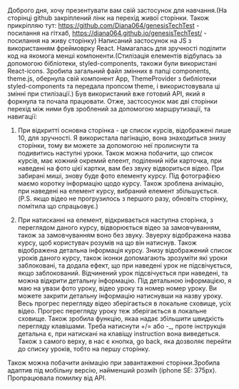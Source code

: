 Доброго дня, хочу презентувати вам свій застосунок для навчання.(На сторінці
github закріплений лінк на перехід живої сторінки. Також прикріпляю тут:
https://github.com/Diana064/genesisTechTest - посилання на гітхаб,
https://diana064.github.io/genesisTechTest/ - посилання на живу сторінку)
Написаний застосунок на JS з використанням фреймоврку React. Намагалась для
зручності поділити код на якомога менші компоненти.(Стилізація елементів
відбулась за допомогою бібліотеки, styled-components, такожи були використані
React-icons. Зробила загальний файл змінних в папці components, theme.js,
обернула свій компонент App, ThemeProvider з библіотеки styled-components та
передала пропсом theme, і використовувала ці змінні при стилізації.) Був
використаний вже готовий API, який я форкнула та почала працювати. Отже,
застсосунок має дві сторінки перехід між ними був зроблений за допомогою
маршрутизації, та навигації:

1.  При відкритті основна сторінка - це список курсів, відображені лише 10, для
    зручності. Я використала пагінацію, вона знаходиться знизу сторінки, тому ви
    можете за допомогою неї пролиснути та подивитись наступні уроки. Також можна
    побачити, що список курсів, має кожний окремий елеент, поділений ніби
    карточка, при наведені на фото цієї картки, вам без звуку відвориться відео.
    При забирані миші, знову буде фото елементу курсу. Під фотографією маємо
    коротку інформацію щодо курсу. Також зроблена анімацію, при наведені на
    елемент курсу, вибраний елемент збільшується. (P.S. якщо відео не
    прогрузилось з першого разу, обновіть сторінку, помітила що спрацьовує.)

2.  При натисканні на елемент, відкривається наступна сторінка, з переглядом
    даного курсу, відворюється відео за замовчуванням, також за замовчуванням
    воно без звуку. Звуерху відображена назва курсу, щоб користувач розумів на
    що він натиснув. Також відображена детальна інформація курсу. Знизу
    відображений список уроків даного курсу, також іконки допомагають зрозуміти
    які уроки заблоковані, та додала ефект, що при наведені урок не
    підсвічується, якщо заблокований. Відчинений урок підсвічується при
    наведені, та можна відкрити детальну інформацію. Під детальною інформацією,
    я маю на увази фото уроку, відео уроку та номер номер уроку. Ви можете
    закрити детальну інформацію натиснувши на назву уроку. Весь прогрес
    перегляду відео зберігається в локальне сховище, усіх відео. Прогрес
    перегляду уроку теж зберігається в локальне сховище. Також зробила функцію,
    якаа надає збільшити швидкість перегляду клавішами. Треба натиснути +/= або
    -\_, проте інструкція детальна є, при натискані на клавіщу instruction вона
    виведеться. Також з самого верху, в нас є кнопка, go back, яка дозволяє
    перейти до списку уроків, тобто на першу сторінку.

Також можна побачити анімацію при завантаженні сторінки.Зробила адаптив під
мобільну версію, найменший розміh (iphone SE: 375px). Пропрацювала помилку від
API.
